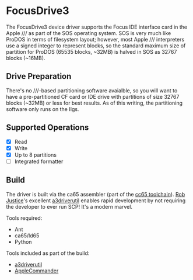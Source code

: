 # FocusDrive3

The FocusDrive3 device driver supports the Focus IDE interface card in the Apple /// as part of the SOS operating system.  SOS is very much like ProDOS in terms of filesystem layout; however, most Apple /// interpreters use a signed integer to represent blocks, so the standard maximum size of partition for ProDOS (65535 blocks, ~32MB) is halved in SOS as 32767 blocks (~16MB).

## Drive Preparation
There's no ///-based partitioning software avaialble, so you will want to have a pre-partitioned CF card or IDE drive with partitions of size 32767 blocks (~32MB) or less for best results.  As of this writing, the partitioning software only runs on the IIgs.

## Supported Operations
- [X] Read
- [X] Write
- [X] Up to 8 partitions
- [ ] Integrated formatter

## Build

The driver is built via the ca65 assembler (part of the [cc65 toolchain](https://cc65.github.io/)).  [Rob Justice](https://github.com/robjustice)'s excellent [a3driverutil](https://github.com/robjustice/a3driverutil) enables rapid development by not requiring the developer to ever run SCP!  It's a modern marvel.

Tools required:
- Ant
- ca65/ld65
- Python

Tools included as part of the build:
- [a3driverutil](https://github.com/robjustice/a3driverutil) 
- [AppleCommander](http://applecommander.sourceforge.net/acant.html)

